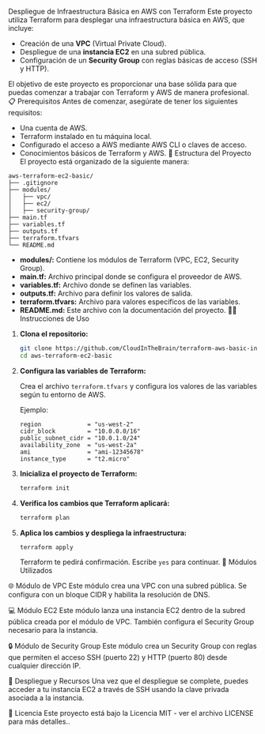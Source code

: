 Despliegue de Infraestructura Básica en AWS con Terraform
Este proyecto utiliza Terraform para desplegar una infraestructura básica en AWS, que incluye:

- Creación de una **VPC** (Virtual Private Cloud).
- Despliegue de una **instancia EC2** en una subred pública.
- Configuración de un **Security Group** con reglas básicas de acceso (SSH y HTTP).

El objetivo de este proyecto es proporcionar una base sólida para que puedas comenzar a trabajar con Terraform y AWS de manera profesional.
📋 Prerequisitos
Antes de comenzar, asegúrate de tener los siguientes requisitos:

- Una cuenta de AWS.
- Terraform instalado en tu máquina local.
- Configurado el acceso a AWS mediante AWS CLI o claves de acceso.
- Conocimientos básicos de Terraform y AWS.
📁 Estructura del Proyecto
El proyecto está organizado de la siguiente manera:

```
aws-terraform-ec2-basic/
├── .gitignore
├── modules/
│   ├── vpc/
│   ├── ec2/
│   ├── security-group/
├── main.tf
├── variables.tf
├── outputs.tf
├── terraform.tfvars
└── README.md
```

- **modules/:** Contiene los módulos de Terraform (VPC, EC2, Security Group).
- **main.tf:** Archivo principal donde se configura el proveedor de AWS.
- **variables.tf:** Archivo donde se definen las variables.
- **outputs.tf:** Archivo para definir los valores de salida.
- **terraform.tfvars:** Archivo para valores específicos de las variables.
- **README.md:** Este archivo con la documentación del proyecto.
👨‍💻 Instrucciones de Uso
1. **Clona el repositorio:**

   ```bash
   git clone https://github.com/CloudInTheBrain/terraform-aws-basic-infrastructure
   cd aws-terraform-ec2-basic
   ```

2. **Configura las variables de Terraform:**

   Crea el archivo `terraform.tfvars` y configura los valores de las variables según tu entorno de AWS.

   Ejemplo:

   ```hcl
   region             = "us-west-2"
   cidr_block         = "10.0.0.0/16"
   public_subnet_cidr = "10.0.1.0/24"
   availability_zone  = "us-west-2a"
   ami                = "ami-12345678"
   instance_type      = "t2.micro"
   ```

3. **Inicializa el proyecto de Terraform:**

   ```bash
   terraform init
   ```

4. **Verifica los cambios que Terraform aplicará:**

   ```bash
   terraform plan
   ```

5. **Aplica los cambios y despliega la infraestructura:**

   ```bash
   terraform apply
   ```

   Terraform te pedirá confirmación. Escribe `yes` para continuar.
🔧 Módulos Utilizados

🌐 Módulo de VPC
Este módulo crea una VPC con una subred pública. Se configura con un bloque CIDR y habilita la resolución de DNS.

💻 Módulo EC2
Este módulo lanza una instancia EC2 dentro de la subred pública creada por el módulo de VPC. También configura el Security Group necesario para la instancia.

🔒 Módulo de Security Group
Este módulo crea un Security Group con reglas que permiten el acceso SSH (puerto 22) y HTTP (puerto 80) desde cualquier dirección IP.

🚀 Despliegue y Recursos
Una vez que el despliegue se complete, puedes acceder a tu instancia EC2 a través de SSH usando la clave privada asociada a la instancia.

📝 Licencia
Este proyecto está bajo la Licencia MIT - ver el archivo LICENSE para más detalles..

